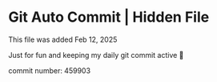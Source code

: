 # Git Auto Commit | Hidden File

This file was added Feb 12, 2025

Just for fun and keeping my daily git commit active 🤪

commit number: 459903
